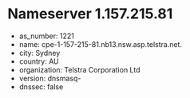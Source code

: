 # Nameserver 1.157.215.81

* as_number: 1221
* name: cpe-1-157-215-81.nb13.nsw.asp.telstra.net.
* city: Sydney
* country: AU
* organization: Telstra Corporation Ltd
* version: dnsmasq-
* dnssec: false
